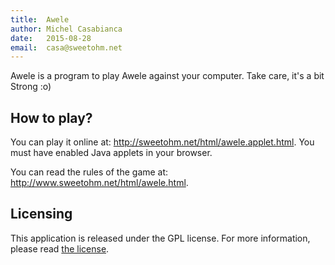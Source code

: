 ```yaml
---
title:  Awele
author: Michel Casabianca
date:   2015-08-28
email:  casa@sweetohm.net
---
```


Awele is a program to play Awele against your computer. Take care, it's a bit
Strong :o)

How to play?
------------

You can play it online at: <http://sweetohm.net/html/awele.applet.html>. You
must have enabled Java applets in your browser.

You can read the rules of the game at: <http://www.sweetohm.net/html/awele.html>.

Licensing
---------

This application is released under the GPL license. For more information, please
read [the license](LICENSE.txt).
